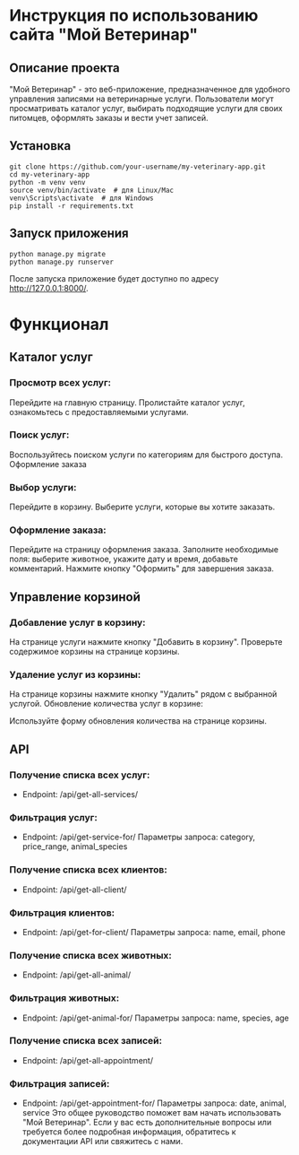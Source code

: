 # Инструкция по использованию сайта "Мой Ветеринар"

## Описание проекта
"Мой Ветеринар" - это веб-приложение, предназначенное для удобного управления записями на ветеринарные услуги. Пользователи могут просматривать каталог услуг, выбирать подходящие услуги для своих питомцев, оформлять заказы и вести учет записей.

## Установка
```
git clone https://github.com/your-username/my-veterinary-app.git
cd my-veterinary-app
python -m venv venv
source venv/bin/activate  # для Linux/Mac
venv\Scripts\activate  # для Windows
pip install -r requirements.txt
```
## Запуск приложения

```
python manage.py migrate
python manage.py runserver
```
После запуска приложение будет доступно по адресу http://127.0.0.1:8000/.

# Функционал
## Каталог услуг
### Просмотр всех услуг:

Перейдите на главную страницу.
Пролистайте каталог услуг, ознакомьтесь с предоставляемыми услугами.

### Поиск услуг:

Воспользуйтесь поиском услуги по категориям для быстрого доступа.
Оформление заказа

### Выбор услуги:

Перейдите в корзину.
Выберите услуги, которые вы хотите заказать.

### Оформление заказа:

Перейдите на страницу оформления заказа.
Заполните необходимые поля: выберите животное, укажите дату и время, добавьте комментарий.
Нажмите кнопку "Оформить" для завершения заказа.

## Управление корзиной
### Добавление услуг в корзину:

На странице услуги нажмите кнопку "Добавить в корзину".
Проверьте содержимое корзины на странице корзины.

### Удаление услуг из корзины:

На странице корзины нажмите кнопку "Удалить" рядом с выбранной услугой.
Обновление количества услуг в корзине:

Используйте форму обновления количества на странице корзины.

## API
### Получение списка всех услуг:

 - Endpoint: /api/get-all-services/

### Фильтрация услуг:

 - Endpoint: /api/get-service-for/
Параметры запроса: category, price_range, animal_species

### Получение списка всех клиентов:

 - Endpoint: /api/get-all-client/

### Фильтрация клиентов:

 - Endpoint: /api/get-for-client/
Параметры запроса: name, email, phone

### Получение списка всех животных:

 - Endpoint: /api/get-all-animal/

### Фильтрация животных:

 - Endpoint: /api/get-animal-for/
Параметры запроса: name, species, age

### Получение списка всех записей:

 - Endpoint: /api/get-all-appointment/

### Фильтрация записей:

- Endpoint: /api/get-appointment-for/
Параметры запроса: date, animal, service
Это общее руководство поможет вам начать использовать "Мой Ветеринар". Если у вас есть дополнительные вопросы или требуется более подробная информация, обратитесь к документации API или свяжитесь с нами.